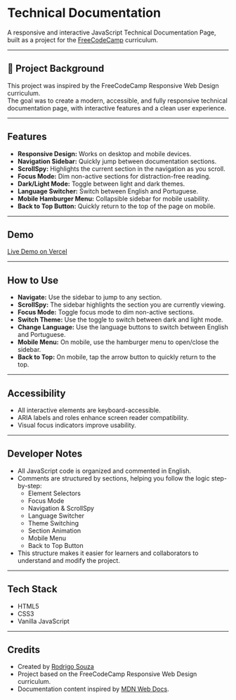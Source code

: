 # Technical Documentation

A responsive and interactive JavaScript Technical Documentation Page, built as a project for the [FreeCodeCamp](https://www.freecodecamp.org/) curriculum.

---

## 📘 Project Background

This project was inspired by the FreeCodeCamp Responsive Web Design curriculum.  
The goal was to create a modern, accessible, and fully responsive technical documentation page, with interactive features and a clean user experience.

---

## Features

- **Responsive Design:** Works on desktop and mobile devices.
- **Navigation Sidebar:** Quickly jump between documentation sections.
- **ScrollSpy:** Highlights the current section in the navigation as you scroll.
- **Focus Mode:** Dim non-active sections for distraction-free reading.
- **Dark/Light Mode:** Toggle between light and dark themes.
- **Language Switcher:** Switch between English and Portuguese.
- **Mobile Hamburger Menu:** Collapsible sidebar for mobile usability.
- **Back to Top Button:** Quickly return to the top of the page on mobile.
  
---

## Demo

[Live Demo on Vercel](https://technical-documentation-nine.vercel.app)

---

## How to Use

- **Navigate:** Use the sidebar to jump to any section.
- **ScrollSpy:** The sidebar highlights the section you are currently viewing.
- **Focus Mode:** Toggle focus mode to dim non-active sections.
- **Switch Theme:** Use the toggle to switch between dark and light mode.
- **Change Language:** Use the language buttons to switch between English and Portuguese.
- **Mobile Menu:** On mobile, use the hamburger menu to open/close the sidebar.
- **Back to Top:** On mobile, tap the arrow button to quickly return to the top.

---

## Accessibility

- All interactive elements are keyboard-accessible.
- ARIA labels and roles enhance screen reader compatibility.
- Visual focus indicators improve usability.

---

## Developer Notes

- All JavaScript code is organized and commented in English.
- Comments are structured by sections, helping you follow the logic step-by-step:
  - Element Selectors
  - Focus Mode
  - Navigation & ScrollSpy
  - Language Switcher
  - Theme Switching
  - Section Animation
  - Mobile Menu
  - Back to Top Button
- This structure makes it easier for learners and collaborators to understand and modify the project.

---

## Tech Stack

- HTML5
- CSS3
- Vanilla JavaScript

---

## Credits

- Created by [Rodrigo Souza](https://www.linkedin.com/in/rotrico)
- Project based on the FreeCodeCamp Responsive Web Design curriculum.
- Documentation content inspired by [MDN Web Docs](https://developer.mozilla.org/en-US/docs/Web/JavaScript/Guide).

